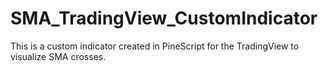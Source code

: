 # SMA_TradingView_CustomIndicator
This is a custom indicator created in PineScript for the TradingView to visualize SMA crosses. 
